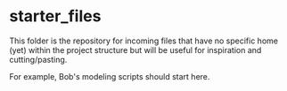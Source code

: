 # starter_files

This folder is the repository for incoming files that have no specific home (yet) within the project structure but will be useful for inspiration and cutting/pasting. 

For example, Bob's modeling scripts should start here.